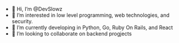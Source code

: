 - 👋 Hi, I’m @DevSlowz
- 👀 I’m interested in low level programming, web technologies, and security.
- 🌱 I’m currently developing in Python, Go, Ruby On Rails, and React
- 💞️ I’m looking to collaborate on backend progjects


<!---
DevSlowz/DevSlowz is a ✨ special ✨ repository because its `README.md` (this file) appears on your GitHub profile.
You can click the Preview link to take a look at your changes.
--->
